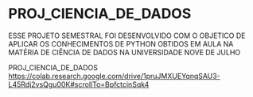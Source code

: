 # PROJ_CIENCIA_DE_DADOS

ESSE PROJETO SEMESTRAL FOI DESENVOLVIDO COM O OBJETICO DE APLICAR OS CONHECIMENTOS DE PYTHON OBTIDOS EM AULA NA MATÉRIA DE CIÊNCIA DE DADOS NA UNIVERSIDADE NOVE DE JULHO 

PROJ_CIENCIA_DE_DADOS https://colab.research.google.com/drive/1pruJMXUEYqnqSAU3-L45Rdj2vsQgu00K#scrollTo=BpfctcjnSqk4
